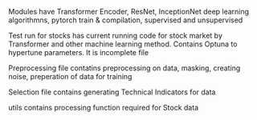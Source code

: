 Modules have Transformer Encoder, ResNet, InceptionNet deep learning algorithmns, pytorch train & compilation, supervised and unsupervised 


Test run for stocks has current running code for stock market by Transformer and other machine learning method. Contains Optuna to hypertune parameters.
It is incomplete file


Preprocessing file contatins preprocessing on data, masking, creating noise, preperation of data for training


Selection file contains generating Technical Indicators for data


utils contains processing function required for Stock data
